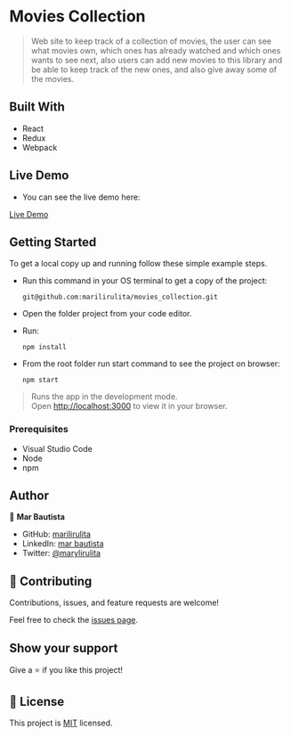# Movies Collection

> Web site to keep track of a collection of movies, the user can see what movies own, which ones has already watched and which ones wants to see next, also users can add new movies to this library and be able to keep track of the new ones, and also give away some of the movies.


## Built With

- React
- Redux
- Webpack

## Live Demo

- You can see the live demo here:

[Live Demo](https://quirky-hamilton-adc127.netlify.app/)

## Getting Started

To get a local copy up and running follow these simple example steps.

- Run this command in your OS terminal to get a copy of the project:

  ```
  git@github.com:marilirulita/movies_collection.git
  ```

- Open the folder project from your code editor.

- Run:

  ```
  npm install
  ```

- From the root folder run start command to see the project on browser: 

  ```
  npm start
  ```

> Runs the app in the development mode.\
Open [http://localhost:3000](http://localhost:3000) to view it in your browser.


### Prerequisites

- Visual Studio Code
- Node
- npm

## Author

👤 **Mar Bautista**

- GitHub: [marilirulita](https://github.com/marilirulita)
- LinkedIn: [mar bautista](https://www.linkedin.com/in/marbautista/)
- Twitter: [@marylirulita](https://twitter.com/marylirulita)

## 🤝 Contributing

Contributions, issues, and feature requests are welcome!

Feel free to check the [issues page](../../issues/).

## Show your support

Give a ⭐️ if you like this project!


## 📝 License

This project is [MIT](./MIT.md) licensed.